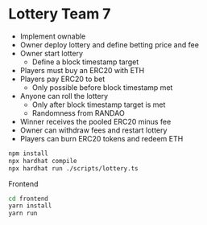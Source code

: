 # Lottery Team 7

- Implement ownable
- Owner deploy lottery and define betting price and fee
- Owner start lottery
  - Define a block timestamp target
- Players must buy an ERC20 with ETH
- Players pay ERC20 to bet
  - Only possible before block timestamp met
- Anyone can roll the lottery
  - Only after block timestamp target is met
  - Randomness from RANDAO
- Winner receives the pooled ERC20 minus fee
- Owner can withdraw fees and restart lottery
- Players can burn ERC20 tokens and redeem ETH

```bash
npm install
npx hardhat compile
npx hardhat run ./scripts/lottery.ts
```

Frontend
```bash
cd frontend
yarn install
yarn run
```
